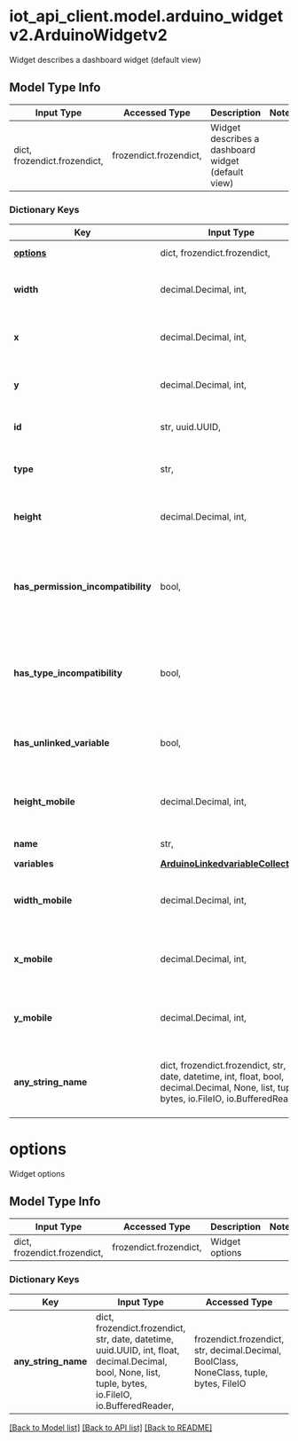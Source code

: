 # iot_api_client.model.arduino_widgetv2.ArduinoWidgetv2

Widget describes a dashboard widget (default view)

## Model Type Info
Input Type | Accessed Type | Description | Notes
------------ | ------------- | ------------- | -------------
dict, frozendict.frozendict,  | frozendict.frozendict,  | Widget describes a dashboard widget (default view) | 

### Dictionary Keys
Key | Input Type | Accessed Type | Description | Notes
------------ | ------------- | ------------- | ------------- | -------------
**[options](#options)** | dict, frozendict.frozendict,  | frozendict.frozendict,  | Widget options | 
**width** | decimal.Decimal, int,  | decimal.Decimal,  | Widget current width for desktop | value must be a 64 bit integer
**x** | decimal.Decimal, int,  | decimal.Decimal,  | Widget x position for desktop | value must be a 64 bit integer
**y** | decimal.Decimal, int,  | decimal.Decimal,  | Widget y position for desktop | value must be a 64 bit integer
**id** | str, uuid.UUID,  | str,  | The UUID of the widget, set by client | value must be a uuid
**type** | str,  | str,  | The type of the widget | must be one of ["slider, gauge", ] 
**height** | decimal.Decimal, int,  | decimal.Decimal,  | Widget current height for desktop | value must be a 64 bit integer
**has_permission_incompatibility** | bool,  | BoolClass,  | True if the linked variables permissions are incompatible with the widget | [optional] 
**has_type_incompatibility** | bool,  | BoolClass,  | True if the linked variables types are incompatible with the widget | [optional] 
**has_unlinked_variable** | bool,  | BoolClass,  | If it&#x27;s true the widget is linked to a soft-deleted variable | [optional] 
**height_mobile** | decimal.Decimal, int,  | decimal.Decimal,  | Widget current height for mobile | [optional] value must be a 64 bit integer
**name** | str,  | str,  | The name of the widget | [optional] 
**variables** | [**ArduinoLinkedvariableCollection**](ArduinoLinkedvariableCollection.md) | [**ArduinoLinkedvariableCollection**](ArduinoLinkedvariableCollection.md) |  | [optional] 
**width_mobile** | decimal.Decimal, int,  | decimal.Decimal,  | Widget current width for mobile | [optional] value must be a 64 bit integer
**x_mobile** | decimal.Decimal, int,  | decimal.Decimal,  | Widget x position for mobile | [optional] value must be a 64 bit integer
**y_mobile** | decimal.Decimal, int,  | decimal.Decimal,  | Widget y position for mobile | [optional] value must be a 64 bit integer
**any_string_name** | dict, frozendict.frozendict, str, date, datetime, int, float, bool, decimal.Decimal, None, list, tuple, bytes, io.FileIO, io.BufferedReader | frozendict.frozendict, str, BoolClass, decimal.Decimal, NoneClass, tuple, bytes, FileIO | any string name can be used but the value must be the correct type | [optional]

# options

Widget options

## Model Type Info
Input Type | Accessed Type | Description | Notes
------------ | ------------- | ------------- | -------------
dict, frozendict.frozendict,  | frozendict.frozendict,  | Widget options | 

### Dictionary Keys
Key | Input Type | Accessed Type | Description | Notes
------------ | ------------- | ------------- | ------------- | -------------
**any_string_name** | dict, frozendict.frozendict, str, date, datetime, uuid.UUID, int, float, decimal.Decimal, bool, None, list, tuple, bytes, io.FileIO, io.BufferedReader,  | frozendict.frozendict, str, decimal.Decimal, BoolClass, NoneClass, tuple, bytes, FileIO | any string name can be used but the value must be the correct type | [optional]

[[Back to Model list]](../../README.md#documentation-for-models) [[Back to API list]](../../README.md#documentation-for-api-endpoints) [[Back to README]](../../README.md)

